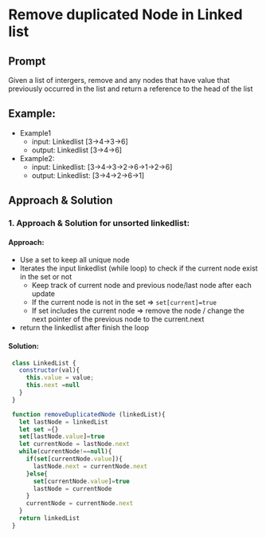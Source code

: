 # Remove duplicated Node in Linked list
## Prompt
  Given a list of intergers, remove and any nodes that have value that previously occurred in the list and return a reference to the head of the list

## Example:
  - Example1
    - input: Linkedlist [3->4->3->6]
    - output: Linkedlist [3->4->6]
  - Example2:
    - input: Linkedlist: [3->4->3->2->6->1->2->6]
    - output: Linkedlist: [3->4->2->6->1]
## Approach & Solution

### 1. Approach & Solution for unsorted linkedlist:
#### Approach:
 - Use a set to keep all unique node
 - Iterates the input linkedlist (while loop) to check if the current node exist in the set or not
   - Keep track of current node and previous node/last node after each update
   - If the current node is not in the set => `set[current]=true`
   - If set includes the current node =>  remove the node / change the next pointer of the previous node to the current.next
- return the linkedlist after finish the loop

#### Solution:
```js
 class LinkedList {
   constructor(val){
     this.value = value;
     this.next =null
   }
 }

 function removeDuplicatedNode (linkedList){
   let lastNode = linkedList
   let set ={}
   set[lastNode.value]=true
   let currentNode = lastNode.next
   while(currentNode!==null){
     if(set[currentNode.value]){
       lastNode.next = currentNode.next
     }else{
       set[currentNode.value]=true
       lastNode = currentNode
     }
     currentNode = currentNode.next
   }
   return linkedList
 }
```
